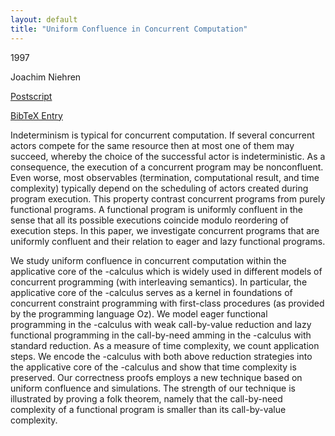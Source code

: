 ```yaml
---
layout: default
title: "Uniform Confluence in Concurrent Computation"
---
```



1997


Joachim Niehren



[Postscript](http://www.ps.uni-sb.de/PapersOz/ProgrammingSysLab/Uniform-97.ps.gz)

[BibTeX Entry](http://www.ps.uni-sb.de/PapersOz/abstracts/Uniform-97.bib)


Indeterminism is typical for concurrent computation. If
several concurrent actors compete for the same resource then 
at most one of them may succeed, whereby the choice of the 
successful actor is indeterministic. As a consequence, the 
execution of a concurrent program may be nonconfluent. Even 
worse, most observables (termination, computational result,
and time complexity) typically depend on the scheduling of 
actors created during program execution. This property 
contrast concurrent programs from purely functional programs.
A functional program is uniformly confluent in the sense 
that all its possible executions coincide modulo reordering 
of execution steps. In this paper, we investigate 
concurrent programs that are uniformly confluent and
their relation to eager and lazy functional programs.



We study uniform confluence in concurrent computation 
within the applicative core of the -calculus
which is 
widely used in different models of concurrent 
programming (with interleaving semantics). In particular,
the applicative 
core of the -calculus serves as a kernel in 
foundations of concurrent constraint programming with 
first-class procedures (as provided by the programming 
language Oz). We model eager functional programming
in the -calculus with weak
call-by-value reduction
and lazy functional programming in the call-by-need 
amming
in the -calculus with standard
reduction. As a measure of 
time complexity, we count application steps. We encode the 
-calculus with both above
reduction strategies 
into the applicative core of the
-calculus and show that
time complexity is preserved. Our correctness proofs employs
a new technique based on uniform confluence and simulations. 
The strength of our technique is illustrated by proving a 
folk theorem, namely that the call-by-need 
complexity of a functional program is smaller than its call-by-value 
complexity. 







